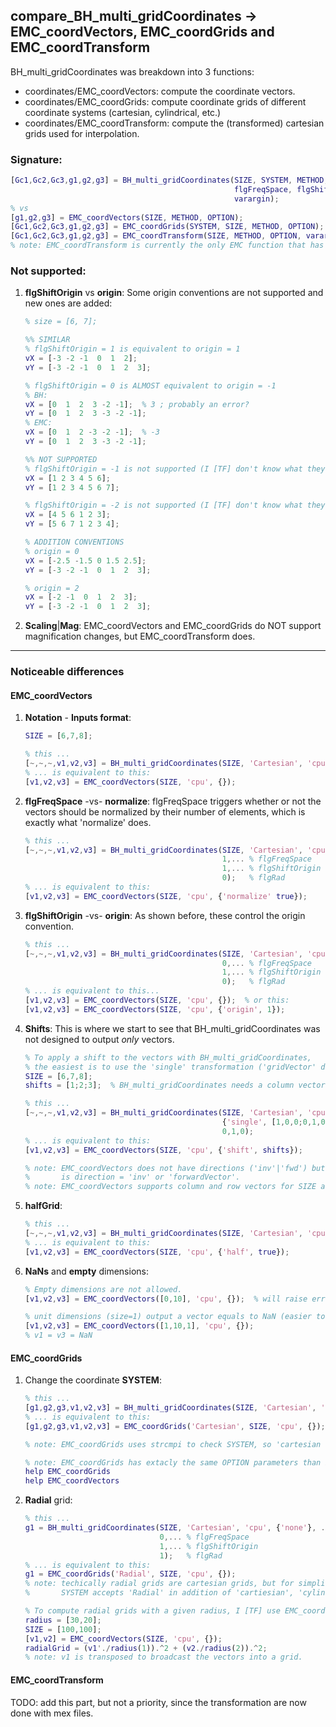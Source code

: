 ## compare_BH_multi_gridCoordinates &rarr; EMC_coordVectors, EMC_coordGrids and EMC_coordTransform
BH_multi_gridCoordinates was breakdown into 3 functions:
- coordinates/EMC_coordVectors: compute the coordinate vectors.
- coordinates/EMC_coordGrids: compute coordinate grids of different coordinate systems (cartesian, cylindrical, etc.)
- coordinates/EMC_coordTransform: compute the (transformed) cartesian grids used for interpolation.

### Signature:
```matlab
[Gc1,Gc2,Gc3,g1,g2,g3] = BH_multi_gridCoordinates(SIZE, SYSTEM, METHOD, TRANSFORMATION, ...
                                                  flgFreqSpace, flgShiftOrigin, flgRad, ...
                                                  varargin);
% vs
[g1,g2,g3] = EMC_coordVectors(SIZE, METHOD, OPTION);
[Gc1,Gc2,Gc3,g1,g2,g3] = EMC_coordGrids(SYSTEM, SIZE, METHOD, OPTION);
[Gc1,Gc2,Gc3,g1,g2,g3] = EMC_coordTransform(SIZE, METHOD, OPTION, varargin)
% note: EMC_coordTransform is currently the only EMC function that has varargin in place.
```

### Not supported:
1. **flgShiftOrigin** vs **origin**: Some origin conventions are not supported and new ones are added:
    ```matlab
    % size = [6, 7];
    
    %% SIMILAR
    % flgShiftOrigin = 1 is equivalent to origin = 1
    vX = [-3 -2 -1  0  1  2];
    vY = [-3 -2 -1  0  1  2  3];
    
    % flgShiftOrigin = 0 is ALMOST equivalent to origin = -1
    % BH:
    vX = [0  1  2  3 -2 -1];  % 3 ; probably an error?
    vY = [0  1  2  3 -3 -2 -1];
    % EMC:
    vX = [0  1  2 -3 -2 -1];  % -3
    vY = [0  1  2  3 -3 -2 -1];
    
    %% NOT SUPPORTED
    % flgShiftOrigin = -1 is not supported (I [TF] don't know what they are used for)
    vX = [1 2 3 4 5 6];
    vY = [1 2 3 4 5 6 7];
    
    % flgShiftOrigin = -2 is not supported (I [TF] don't know what they are used for)
    vX = [4 5 6 1 2 3];
    vY = [5 6 7 1 2 3 4];

    % ADDITION CONVENTIONS
    % origin = 0
    vX = [-2.5 -1.5 0 1.5 2.5];
    vY = [-3 -2 -1  0  1  2  3];
    
    % origin = 2
    vX = [-2 -1  0  1  2  3];
    vY = [-3 -2 -1  0  1  2  3];
    ```
2. **Scaling**|**Mag**: EMC_coordVectors and EMC_coordGrids do NOT support magnification changes, but EMC_coordTransform does.

---
### Noticeable differences

#### EMC_coordVectors
1. **Notation** - **Inputs format**:
    ```matlab
    SIZE = [6,7,8];
    
    % this ...
    [~,~,~,v1,v2,v3] = BH_multi_gridCoordinates(SIZE, 'Cartesian', 'cpu', {'none'}, 0, 1, 0);
    % ... is equivalent to this:
    [v1,v2,v3] = EMC_coordVectors(SIZE, 'cpu', {});  
    ```

2. **flgFreqSpace** -vs- **normalize**: flgFreqSpace triggers whether or not the vectors should be normalized by their number of elements, which is exactly what 'normalize' does.
    ```matlab
    % this ...
    [~,~,~,v1,v2,v3] = BH_multi_gridCoordinates(SIZE, 'Cartesian', 'cpu', {'none'}, ...
                                                1,... % flgFreqSpace
                                                1,... % flgShiftOrigin
                                                0);   % flgRad
    % ... is equivalent to this:
    [v1,v2,v3] = EMC_coordVectors(SIZE, 'cpu', {'normalize' true});  
    ```

3. **flgShiftOrigin** -vs- **origin**: As shown before, these control the origin convention.
    ```matlab
    % this ...
    [~,~,~,v1,v2,v3] = BH_multi_gridCoordinates(SIZE, 'Cartesian', 'cpu', {'none'}, ...
                                                0,... % flgFreqSpace
                                                1,... % flgShiftOrigin
                                                0);   % flgRad
    % ... is equivalent to this...
    [v1,v2,v3] = EMC_coordVectors(SIZE, 'cpu', {});  % or this:
    [v1,v2,v3] = EMC_coordVectors(SIZE, 'cpu', {'origin', 1});
    ```

4. **Shifts**: This is where we start to see that BH_multi_gridCoordinates was not designed to output *only* vectors.
    ```matlab
    % To apply a shift to the vectors with BH_multi_gridCoordinates,
    % the easiest is to use the 'single' transformation ('gridVector' does NOT work).
    SIZE = [6,7,8];
    shifts = [1;2;3];  % BH_multi_gridCoordinates needs a column vector
    
    % this ...
    [~,~,~,v1,v2,v3] = BH_multi_gridCoordinates(SIZE, 'Cartesian', 'cpu',
                                                {'single', [1,0,0;0,1,0;0,0,1], shifts, 'inv', 1, 1}, ...
                                                0,1,0);
    % ... is equivalent to this:
    [v1,v2,v3] = EMC_coordVectors(SIZE, 'cpu', {'shift', shifts});
    
    % note: EMC_coordVectors does not have directions ('inv'|'fwd') but the equivalent 
    %       is direction = 'inv' or 'forwardVector'.
    % note: EMC_coordVectors supports column and row vectors for SIZE and shifts.
    ```  

5. **halfGrid**:
    ```matlab
    % this ...
    [~,~,~,v1,v2,v3] = BH_multi_gridCoordinates(SIZE, 'Cartesian', 'cpu', {'none'}, 0,1,0, {'halfGrid'};
    % ... is equivalent to this:
    [v1,v2,v3] = EMC_coordVectors(SIZE, 'cpu', {'half', true});
    ```

6. **NaNs** and **empty** dimensions:
    ```matlab
    % Empty dimensions are not allowed.
    [v1,v2,v3] = EMC_coordVectors([0,10], 'cpu', {});  % will raise error with id=EMC:SIZE
    
    % unit dimensions (size=1) output a vector equals to NaN (easier to catch|identify than 1).
    [v1,v2,v3] = EMC_coordVectors([1,10,1], 'cpu', {});
    % v1 = v3 = NaN
    ```
    
#### EMC_coordGrids
1. Change the coordinate **SYSTEM**:
    ```matlab
    % this ...
    [g1,g2,g3,v1,v2,v3] = BH_multi_gridCoordinates(SIZE, 'Cartesian', 'cpu', {'none'}, 0,1,0);
    % ... is equivalent to this:
    [g1,g2,g3,v1,v2,v3] = EMC_coordGrids('Cartesian', SIZE, 'cpu', {});
    
    % note: EMC_coordGrids uses strcmpi to check SYSTEM, so 'cartesian works too'.
    
    % note: EMC_coordGrids has extacly the same OPTION parameters than EMC_coordVectors
    help EMC_coordGrids
    help EMC_coordVectors
    ```

2. **Radial** grid:
    ```matlab
    % this ...
    g1 = BH_multi_gridCoordinates(SIZE, 'Cartesian', 'cpu', {'none'}, ...
                                  0,... % flgFreqSpace
                                  1,... % flgShiftOrigin
                                  1);   % flgRad
    % ... is equivalent to this:
    g1 = EMC_coordGrids('Radial', SIZE, 'cpu', {});
    % note: techically radial grids are cartesian grids, but for simplicity,
    %       SYSTEM accepts 'Radial' in addition of 'cartiesian', 'cylindrical' and 'spherical'.
    
    % To compute radial grids with a given radius, I [TF] use EMC_coordVectors:
    radius = [30,20];
    SIZE = [100,100];
    [v1,v2] = EMC_coordVectors(SIZE, 'cpu', {});
    radialGrid = (v1'./radius(1)).^2 + (v2./radius(2)).^2;
    % note: v1 is transposed to broadcast the vectors into a grid.
    ```

#### EMC_coordTransform
TODO: add this part, but not a priority, since the transformation are now done with mex files.
